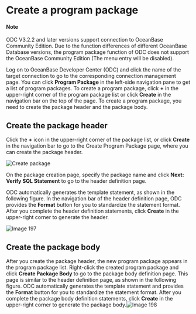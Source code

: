 Create a program package 
=============================================

<main id="notice" type='notice'>
   <h4>Note</h4>
   <p>ODC V3.2.2 and later versions support connection to OceanBase Community Edition. Due to the function differences of different OceanBase Database versions, the program package function of ODC does not support the OceanBase Community Edition (The menu entry will be disabled).</p>
</main> 

Log on to OceanBase Developer Center (ODC) and click the name of the target connection to go to the corresponding connection management page. You can click **Program Package** in the left-side navigation pane to get a list of program packages. To create a program package, click **+** in the upper-right corner of the program package list or click **Create** in the navigation bar on the top of the page. To create a program package, you need to create the package header and the package body. 

Create the package header 
----------------------------------

Click the **+** icon in the upper-right corner of the package list, or click **Create** in the navigation bar to go to the Create Program Package page, where you can create the package header. 

![Create package](https://help-static-aliyun-doc.aliyuncs.com/assets/img/en-US/3140269361/p326070.png)

On the package creation page, specify the package name and click **Next: Verify SQL Statement** to go to the header definition page. 

ODC automatically generates the template statement, as shown in the following figure. In the navigation bar of the header definition page, ODC provides the **Format** button for you to standardize the statement format. After you complete the header definition statements, click **Create** in the upper-right corner to generate the header.

![Image 197](https://help-static-aliyun-doc.aliyuncs.com/assets/img/en-US/2178659361/p241381.png)

Create the package body 
--------------------------------

After you create the package header, the new program package appears in the program package list. Right-click the created program package and click **Create Package Body** to go to the package body definition page. This page is similar to the header definition page, as shown in the following figure. ODC automatically generates the template statement and provides the **Format** button for you to standardize the statement format. After you complete the package body definition statements, click **Create** in the upper-right corner to generate the package body.![Image 198](https://help-static-aliyun-doc.aliyuncs.com/assets/img/en-US/2178659361/p241382.png)
